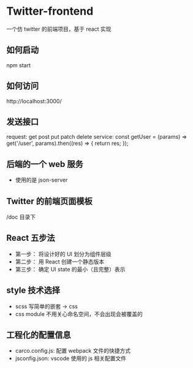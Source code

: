 # Twitter-frontend
一个仿 twitter 的前端项目，基于 react 实现

## 如何启动
npm start

## 如何访问
http://localhost:3000/

## 发送接口
request: get post put patch delete
service: const getUser = (params) => get('/user', params).then((res) => {
  return res;
});

## 后端的一个 web 服务
- 使用的是 json-server

## Twitter 的前端页面模板
/doc 目录下

## React 五步法
- 第一步： 将设计好的 UI 划分为组件层级
- 第二步： 用 React 创建一个静态版本
- 第三步： 确定 UI state 的最小（且完整）表示

## style 技术选择
- scss 写简单的嵌套 -> css
- css module 不用关心命名空间，不会出现会被覆盖的

## 工程化的配置信息
- carco.config.js: 配置 webpack 文件的快捷方式
- jsconfig.json: vscode 使用的 js 相关配置文件